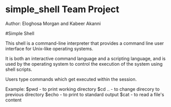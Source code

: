 # simple_shell Team Project
Author:
Eloghosa Morgan and Kabeer Akanni

#Simple Shell

This shell is a command-line interpreter that provides a command line user interface for Unix-like operating systems.

It is both an interactive command language and a scripting language, and is used by the operating system to control the execution of the system using shell scripts.

Users type commands which get executed within the session.

Example:
$pwd - to print working directory
$cd .. - to change direcory to previous directory
$echo - to print to standard output
$cat - to read a file's content
